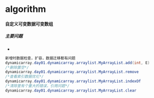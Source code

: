 # algorithm

#### 自定义可变数据可变数组

##### 主要问题
- 
```java
新增时数据检查，扩容，数据迁移都有问题
dynamicarray.day01.dynamicarray.arraylist.MyArrayList.add(int, E)
/*删除置空*/
dynamicarray.day01.dynamicarray.arraylist.MyArrayList.remove
/*查看索引数据优化*/
dynamicarray.day01.dynamicarray.arraylist.MyArrayList.indexOf
/*清除里有个重大的错误，引用问题*/
dynamicarray.day01.dynamicarray.arraylist.MyArrayList.clear

```
